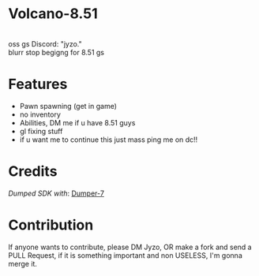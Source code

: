 # Volcano-8.51
</br>
oss gs Discord: "jyzo."
</br>
blurr stop begigng for 8.51 gs 
</br>

# Features
- Pawn spawning (get in game)
- no inventory
- Abilities, DM me if u have 8.51 guys
- gl fixing stuff
- if u want me to continue this just mass ping me on dc!!
 
# Credits
*Dumped SDK with*: [Dumper-7](https://github.com/Encryqed/Dumper-7)

# Contribution
If anyone wants to contribute, please DM Jyzo, OR make a fork and send a PULL Request, if it is something important and non USELESS, I'm gonna merge it.
